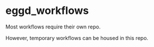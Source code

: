 # eggd_workflows

Most workflows require their own repo.

However, temporary workflows can be housed in this repo.

